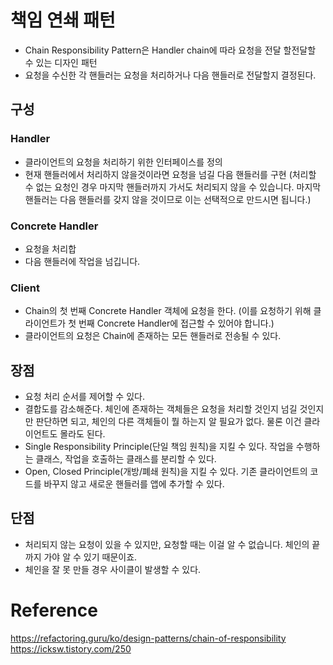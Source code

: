 # 책임 연쇄 패턴

- Chain Responsibility Pattern은 Handler chain에 따라 요청을 전달 할전달할 수 있는 디자인 패턴
- 요청을 수신한 각 핸들러는 요청을 처리하거나 다음 핸들러로 전달할지 결정된다.

## 구성
### Handler
- 클라이언트의 요청을 처리하기 위한 인터페이스를 정의
- 현재 핸들러에서 처리하지 않을것이라면 요청을 넘길 다음 핸들러를 구현 (처리할 수 없는 요청인 경우 마지막 핸들러까지 가서도 처리되지 않을 수 있습니다. 마지막 핸들러는 다음 핸들러를 갖지 않을 것이므로 이는 선택적으로 만드시면 됩니다.)

### Concrete Handler
- 요청을 처리합
- 다음 핸들러에 작업을 넘깁니다.

### Client
- Chain의 첫 번째 Concrete Handler 객체에 요청을 한다. (이를 요청하기 위해 클라이언트가 첫 번째 Concrete Handler에 접근할 수 있어야 합니다.)
- 클라이언트의 요청은 Chain에 존재하는 모든 핸들러로 전송될 수 있다.

## 장점
- 요청 처리 순서를 제어할 수 있다.
- 결합도를 감소해준다. 체인에 존재하는 객체들은 요청을 처리할 것인지 넘길 것인지만 판단하면 되고, 체인의 다른 객체들이 뭘 하는지 알 필요가 없다. 물론 이건 클라이언트도 몰라도 된다.
- Single Responsibility Principle(단일 책임 원칙)을 지킬 수 있다. 작업을 수행하는 클래스, 작업을 호출하는 클래스를 분리할 수 있다.
- Open, Closed Principle(개방/폐쇄 원칙)을 지킬 수 있다. 기존 클라이언트의 코드를 바꾸지 않고 새로운 핸들러를 앱에 추가할 수 있다.

## 단점
- 처리되지 않는 요청이 있을 수 있지만, 요청할 때는 이걸 알 수 없습니다. 체인의 끝까지 가야 알 수 있기 때문이죠.
- 체인을 잘 못 만들 경우 사이클이 발생할 수 있다.


# Reference
https://refactoring.guru/ko/design-patterns/chain-of-responsibility     
https://icksw.tistory.com/250  
